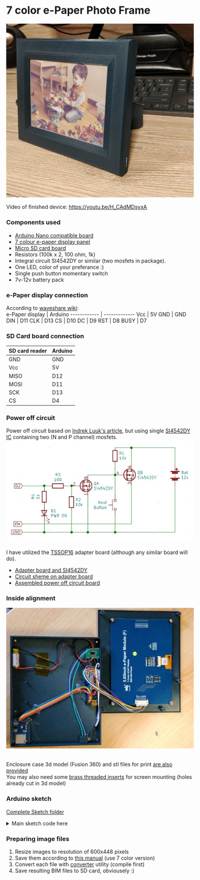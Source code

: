 # 7 color e-Paper Photo Frame

![eFrame](https://github.com/geoavia/E-Paper-Photo-Frame/blob/main/eframe2.jpg)

Video of finished device: https://youtu.be/H_CAdMDsyxA

### Components used

* [Arduino Nano compatible board](https://www.amazon.com/dp/B07G99NNXL)
* [7 colour e-paper display panel](https://www.waveshare.com/product/displays/e-paper/epaper-1/5.65inch-e-paper-module-f.htm)
* [Micro SD card board](https://www.amazon.com/gp/product/B07BJ2P6X6)
* Resistors (100k x 2, 100 ohm, 1k)
* Integral circuit SI4542DY or similar (two mosfets in package).
* One LED, color of your preferance :)
* Single push button momentary switch
* 7v-12v battery pack

### e-Paper display connection
According to [waveshare wiki](https://www.waveshare.com/wiki/5.65inch_e-Paper_Module_(F)):<br>
e-Paper display | Arduino
------------ | -------------
Vcc | 5V
GND | GND
DIN | D11
CLK | D13
CS | D10
DC | D9
RST | D8
BUSY | D7

### SD Card board connection
SD card reader | Arduino
------------ | -------------
GND | GND
Vcc | 5V
MISO | D12
MOSI | D11
SCK | D13
CS | D4

### Power off circuit
Power off circuit based on [Indrek Luuk's article](https://circuitjournal.com/arduino-auto-power-off), but using single [SI4542DY IC](https://www.onsemi.com/pdf/datasheet/si4542dy-d.pdf) containing two (N and P channel) mosfets.<br>
![Power off](https://github.com/geoavia/E-Paper-Photo-Frame/blob/main/circuit_pwr.jpg)<br><br>
I have utilized the [TSSOP16](https://www.amazon.com/dp/B00O9W6RLQ) adapter board (although any similar board will do).<br>
* [Adapter board and SI4542DY](https://github.com/geoavia/E-Paper-Photo-Frame/blob/main/ssop16_and_chip.jpg)
* [Circuit sheme on adapter board](https://github.com/geoavia/E-Paper-Photo-Frame/blob/main/ssop16.jpg)
* [Assembled power off circuit board](https://github.com/geoavia/E-Paper-Photo-Frame/blob/main/ssop16_assembled.jpg)

### Inside alignment
![Inside](https://github.com/geoavia/E-Paper-Photo-Frame/blob/main/insides.jpg)<br><br>

Enclosure case 3d model (Fusion 360) and stl files for print [are also provided](https://github.com/geoavia/E-Paper-Photo-Frame/tree/main/enclosure)<br>
You may also need some [brass threaded inserts](https://www.amazon.com/dp/B01IYWTCWW) for screen mounting (holes already cut in 3d model)

### Arduino sketch

[Complete Sketch folder](https://github.com/geoavia/E-Paper-Photo-Frame/tree/main/epaper7c)<br>

<details>
<summary>
Main sketch code here
</summary>

```C++
#include <SPI.h>
#include <SD.h>
#include "epd5in65f.h"

#define LOG_NAME "/log.inc"
#define MAX_NAME 32

// Shut down activate pin
const int shutDownPin = 2;

void setup() {

  pinMode(shutDownPin, OUTPUT);
  digitalWrite(shutDownPin, HIGH);   // prevent power off timer

  // put your setup code here, to run once:
  Serial.begin(9600);

  Serial.print("Initializing SD card...");
  if (!SD.begin(4)) {
    Serial.println("failed!");
    delay(5000);
    exit(1);
  }
  Serial.println("done.");

  char imgFileName[MAX_NAME];
  unsigned long logSize = 0;

  memset(imgFileName, 0, MAX_NAME);

  File logFile = SD.open(LOG_NAME, FILE_WRITE);
  if (logFile) {
    logSize = logFile.size();
    Serial.print("Log size: ");
    Serial.println(logSize);
    logFile.write('.');
    logFile.close();
  }

  NextFileName(logSize, imgFileName);

  File imgFile = SD.open(imgFileName, FILE_READ);
  if (imgFile) {
    unsigned long fs = imgFile.size();
    Serial.print("Show image: ");
    Serial.print(imgFileName);
    Serial.print(" (");
    Serial.print(fs);
    Serial.println(" bytes)...");

    int x = 0;
    int y = 0;
    UBYTE bp;

    /////////////////////////////////////////////
    // start e-Paper code
    
    Epd epd;
    if (epd.Init() == 0) {
      Serial.println("e-Paper: init ok");

      epd.Clear(EPD_5IN65F_WHITE);
      Serial.println("e-Paper: clear");
      
      epd.SendCommand(0x61);//Set Resolution setting
      epd.SendData(0x02);
      epd.SendData(0x58);
      epd.SendData(0x01);
      epd.SendData(0xC0);
      epd.SendCommand(0x10);
  
      while (imgFile.available()) {
        bp = imgFile.read();
        epd.SendData(bp);
        x++;
        if (x == 300) {
          y++;
          x = 0;
        }
      }
  
      epd.SendCommand(0x04);//0x04
      epd.EPD_5IN65F_BusyHigh();
      epd.SendCommand(0x12);//0x12
      epd.EPD_5IN65F_BusyHigh();
      epd.SendCommand(0x02);  //0x02
      epd.EPD_5IN65F_BusyLow();
  
      Serial.println("e-Paper: image sent");

      epd.Sleep();
      Serial.println("e-Paper: sleep");
  
      // end e-Paper code
      /////////////////////////////////////////////
    } else {
      Serial.println("e-Paper: init failed!");
    }
    
    imgFile.close();
  } else {
    Serial.print("error opening image file: ");
    Serial.println(imgFileName);
    exit(1);
  }

  Serial.println("Complete");
  delay(2000);
}

void loop() {
  delay(5000);
  digitalWrite(shutDownPin, LOW);   // power off circuit
}

void NextFileName(unsigned long logSize, char *fname) {
  int count = 0;
  File dir = SD.open("/");
  File file;
  // first loop for counting files...
  while (file = dir.openNextFile()) {
    if (file.isDirectory() || file.size() != 134400) {
      file.close();
      continue;
    }
    Serial.println(file.name());
    file.close();
    count++;
  }
  Serial.print("Total images: ");
  Serial.println(count);
  dir.rewindDirectory();
  logSize = logSize % count;
  count = 0;
  // ... and second loop for finding next file. I know its's wierd but it works :) 
  while (file = dir.openNextFile()) {
    if (file.isDirectory() || file.size() != 134400) {
      file.close();
      continue;
    }
    if (logSize == count) {
      strcpy(fname, file.name());
    }
    file.close();
    count++;
  }
  Serial.print("Current index: ");
  Serial.println(logSize);
  dir.close();  
}
```
</details>


### Preparing image files

1. Resize images to resolution of 600x448 pixels
2. Save them according to [this manual](https://www.waveshare.com/wiki/E-Paper_Floyd-Steinberg) (use 7 color version)
3. Convert each file with [converter](https://github.com/geoavia/E-Paper-Photo-Frame/tree/main/converter) utility (compile first)
4. Save resulting BIM files to SD card, obviousely :)

